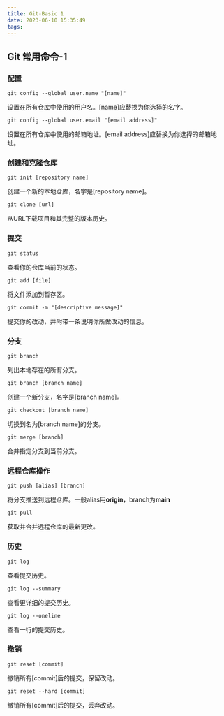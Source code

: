 ```yaml
---
title: Git-Basic 1
date: 2023-06-10 15:35:49
tags:
---
```


## Git 常用命令-1

### 配置

 ``` shell
 git config --global user.name "[name]"
 ```

设置在所有仓库中使用的用户名。[name]应替换为你选择的名字。

``` shell
git config --global user.email "[email address]"
```

设置在所有仓库中使用的邮箱地址。[email address]应替换为你选择的邮箱地址。

### 创建和克隆仓库

``` shell
git init [repository name]
```

创建一个新的本地仓库，名字是[repository name]。

``` shell
git clone [url]
```

从URL下载项目和其完整的版本历史。

### 提交

``` shell
git status
```

查看你的仓库当前的状态。

``` shell
git add [file]
```

将文件添加到暂存区。

``` shell
git commit -m "[descriptive message]"
```

提交你的改动，并附带一条说明你所做改动的信息。

### 分支

``` shell
git branch
```

列出本地存在的所有分支。

``` shell
git branch [branch name]
```

创建一个新分支，名字是[branch name]。

``` shell
git checkout [branch name]
```

切换到名为[branch name]的分支。

``` shell
git merge [branch]
```

合并指定分支到当前分支。

### 远程仓库操作

``` shell
git push [alias] [branch]
```

将分支推送到远程仓库。一般alias用**origin**，branch为**main**

``` shell
git pull
```

获取并合并远程仓库的最新更改。

### 历史

``` shell
git log
```

查看提交历史。

``` shell
git log --summary
```

查看更详细的提交历史。

``` shell
git log --oneline
```

查看一行的提交历史。

### 撤销

``` shell
git reset [commit]
```

撤销所有[commit]后的提交，保留改动。

``` shell
git reset --hard [commit]
```

撤销所有[commit]后的提交，丢弃改动。
